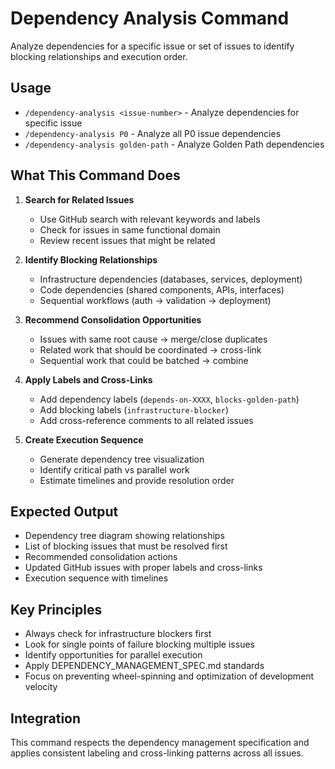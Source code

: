 # Dependency Analysis Command

Analyze dependencies for a specific issue or set of issues to identify blocking relationships and execution order.

## Usage
- `/dependency-analysis <issue-number>` - Analyze dependencies for specific issue
- `/dependency-analysis P0` - Analyze all P0 issue dependencies
- `/dependency-analysis golden-path` - Analyze Golden Path dependencies

## What This Command Does

1. **Search for Related Issues**
   - Use GitHub search with relevant keywords and labels
   - Check for issues in same functional domain
   - Review recent issues that might be related

2. **Identify Blocking Relationships**
   - Infrastructure dependencies (databases, services, deployment)
   - Code dependencies (shared components, APIs, interfaces)
   - Sequential workflows (auth → validation → deployment)

3. **Recommend Consolidation Opportunities**
   - Issues with same root cause → merge/close duplicates
   - Related work that should be coordinated → cross-link
   - Sequential work that could be batched → combine

4. **Apply Labels and Cross-Links**
   - Add dependency labels (`depends-on-XXXX`, `blocks-golden-path`)
   - Add blocking labels (`infrastructure-blocker`)
   - Add cross-reference comments to all related issues

5. **Create Execution Sequence**
   - Generate dependency tree visualization
   - Identify critical path vs parallel work
   - Estimate timelines and provide resolution order

## Expected Output

- Dependency tree diagram showing relationships
- List of blocking issues that must be resolved first
- Recommended consolidation actions
- Updated GitHub issues with proper labels and cross-links
- Execution sequence with timelines

## Key Principles

- Always check for infrastructure blockers first
- Look for single points of failure blocking multiple issues
- Identify opportunities for parallel execution
- Apply DEPENDENCY_MANAGEMENT_SPEC.md standards
- Focus on preventing wheel-spinning and optimization of development velocity

## Integration

This command respects the dependency management specification and applies consistent labeling and cross-linking patterns across all issues.